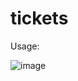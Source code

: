 # tickets

Usage:
    


![image](https://github.com/ymc023/tickets/blob/master/screenshot/tickets.jpg)
